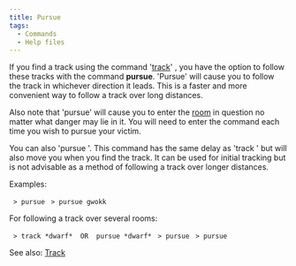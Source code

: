 ```yaml
---
title: Pursue
tags:
  - Commands
  - Help files
---
```

If you find a track using the command '[track](track "wikilink")'
<target>, you have the option to follow these tracks with the command
**pursue**. 'Pursue' will cause you to follow the track in whichever
direction it leads. This is a faster and more convenient way to follow a
track over long distances.

Also note that 'pursue' will cause you to enter the
[room](room "wikilink") in question no matter what danger may lie in it.
You will need to enter the command each time you wish to pursue your
victim.

You can also 'pursue <target>'. This command has the same delay as
'track <target>' but will also move you when you find the track. It can
be used for initial tracking but is not advisable as a method of
following a track over longer distances.

Examples:

` > pursue`
` > pursue gwokk`

For following a track over several rooms:

` > track *dwarf*  OR  pursue *dwarf*`
` > pursue`
` > pursue`

See also: [Track](Track "wikilink")
 